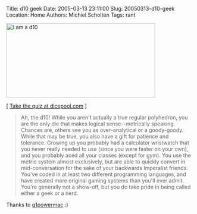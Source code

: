 Title: d10 geek
Date: 2005-03-13 23:11:00
Slug: 20050313-d10-geek
Location: Home
Authors: Michiel Scholten
Tags: rant

<p><a href="http://dicepool.com/catalog/quiz.php">
<img src="/~mbscholt/images/content/analytic.jpg" height="200" width="400" alt="I am a d10"/></a></p>
<p>[ <a href="http://dicepool.com/catalog/quiz.php">Take the quiz at dicepool.com</a> ]</p>

<blockquote><p class="quote">Ah, the d10! While you aren't actually a true regular polyhedron, you are the only die that makes logical sense--metrically speaking. Chances are, others see you as over-analytical or a goody-goody. While that may be true, you also have a gift for patience and tolerance. Growing up you probably had a calculator wristwatch that you never really needed to use (since you were faster on your own), and you probably aced all your classes (except for gym). You use the metric system almost exclusively, but are able to quickly convert in mid-conversation for the sake of your backwards Imperalist friends. You've coded in at least two different programming languages, and have created more original gaming systems than you'll ever admit. You're generally not a show-off, but you do take pride in being called either a geek or a nerd.</p></blockquote>

<p>Thanks to <a href="http://g1powermac.rozica.com/?postid=89">g1powermac</a> :)</p>